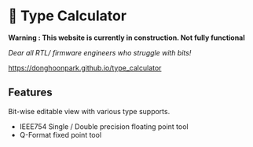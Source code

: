 # :abacus: Type Calculator

**Warning : This website is currently in construction. Not fully functional**

*Dear all RTL/ firmware engineers who struggle with bits!*

https://donghoonpark.github.io/type_calculator

## Features

Bit-wise editable view with various type supports.

* IEEE754 Single / Double precision floating point tool
* Q-Format fixed point tool

